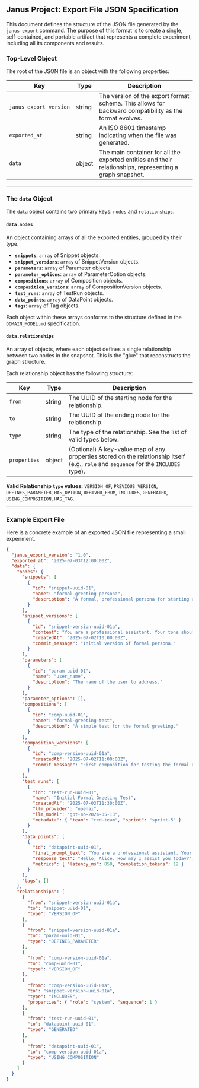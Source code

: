 ## Janus Project: Export File JSON Specification

This document defines the structure of the JSON file generated by the `janus export` command. The purpose of this format is to create a single, self-contained, and portable artifact that represents a complete experiment, including all its components and results.

### Top-Level Object

The root of the JSON file is an object with the following properties:

| Key                    | Type   | Description                                                                                             |
| ---------------------- | ------ | ------------------------------------------------------------------------------------------------------- |
| `janus_export_version` | string | The version of the export format schema. This allows for backward compatibility as the format evolves.    |
| `exported_at`          | string | An ISO 8601 timestamp indicating when the file was generated.                                           |
| `data`                 | object | The main container for all the exported entities and their relationships, representing a graph snapshot. |

---

### The `data` Object

The `data` object contains two primary keys: `nodes` and `relationships`.

#### `data.nodes`

An object containing arrays of all the exported entities, grouped by their type.

*   **`snippets`**: `array` of Snippet objects.
*   **`snippet_versions`**: `array` of SnippetVersion objects.
*   **`parameters`**: `array` of Parameter objects.
*   **`parameter_options`**: `array` of ParameterOption objects.
*   **`compositions`**: `array` of Composition objects.
*   **`composition_versions`**: `array` of CompositionVersion objects.
*   **`test_runs`**: `array` of TestRun objects.
*   **`data_points`**: `array` of DataPoint objects.
*   **`tags`**: `array` of Tag objects.

Each object within these arrays conforms to the structure defined in the `DOMAIN_MODEL.md` specification.

#### `data.relationships`

An array of objects, where each object defines a single relationship between two nodes in the snapshot. This is the "glue" that reconstructs the graph structure.

Each relationship object has the following structure:

| Key          | Type   | Description                                                                                                                            |
| ------------ | ------ | -------------------------------------------------------------------------------------------------------------------------------------- |
| `from`       | string | The UUID of the starting node for the relationship.                                                                                    |
| `to`         | string | The UUID of the ending node for the relationship.                                                                                      |
| `type`       | string | The type of the relationship. See the list of valid types below.                                                                       |
| `properties` | object | (Optional) A key-value map of any properties stored on the relationship itself (e.g., `role` and `sequence` for the `INCLUDES` type). |

**Valid Relationship `type` values:**
`VERSION_OF`, `PREVIOUS_VERSION`, `DEFINES_PARAMETER`, `HAS_OPTION`, `DERIVED_FROM`, `INCLUDES`, `GENERATED`, `USING_COMPOSITION`, `HAS_TAG`.

---

### Example Export File

Here is a concrete example of an exported JSON file representing a small experiment.

```json
{
  "janus_export_version": "1.0",
  "exported_at": "2025-07-03T12:00:00Z",
  "data": {
    "nodes": {
      "snippets": [
        {
          "id": "snippet-uuid-01",
          "name": "formal-greeting-persona",
          "description": "A formal, professional persona for starting a prompt."
        }
      ],
      "snippet_versions": [
        {
          "id": "snippet-version-uuid-01a",
          "content": "You are a professional assistant. Your tone should be formal and respectful. The user's name is {{user_name}}.",
          "createdAt": "2025-07-02T10:00:00Z",
          "commit_message": "Initial version of formal persona."
        }
      ],
      "parameters": [
        {
          "id": "param-uuid-01",
          "name": "user_name",
          "description": "The name of the user to address."
        }
      ],
      "parameter_options": [],
      "compositions": [
        {
          "id": "comp-uuid-01",
          "name": "formal-greeting-test",
          "description": "A simple test for the formal greeting."
        }
      ],
      "composition_versions": [
        {
          "id": "comp-version-uuid-01a",
          "createdAt": "2025-07-02T11:00:00Z",
          "commit_message": "First composition for testing the formal greeting."
        }
      ],
      "test_runs": [
        {
          "id": "test-run-uuid-01",
          "name": "Initial Formal Greeting Test",
          "createdAt": "2025-07-03T11:30:00Z",
          "llm_provider": "openai",
          "llm_model": "gpt-4o-2024-05-13",
          "metadata": { "team": "red-team", "sprint": "sprint-5" }
        }
      ],
      "data_points": [
        {
          "id": "datapoint-uuid-01",
          "final_prompt_text": "You are a professional assistant. Your tone should be formal and respectful. The user's name is Alice.",
          "response_text": "Hello, Alice. How may I assist you today?",
          "metrics": { "latency_ms": 850, "completion_tokens": 12 }
        }
      ],
      "tags": []
    },
    "relationships": [
      {
        "from": "snippet-version-uuid-01a",
        "to": "snippet-uuid-01",
        "type": "VERSION_OF"
      },
      {
        "from": "snippet-version-uuid-01a",
        "to": "param-uuid-01",
        "type": "DEFINES_PARAMETER"
      },
      {
        "from": "comp-version-uuid-01a",
        "to": "comp-uuid-01",
        "type": "VERSION_OF"
      },
      {
        "from": "comp-version-uuid-01a",
        "to": "snippet-version-uuid-01a",
        "type": "INCLUDES",
        "properties": { "role": "system", "sequence": 1 }
      },
      {
        "from": "test-run-uuid-01",
        "to": "datapoint-uuid-01",
        "type": "GENERATED"
      },
      {
        "from": "datapoint-uuid-01",
        "to": "comp-version-uuid-01a",
        "type": "USING_COMPOSITION"
      }
    ]
  }
}
```